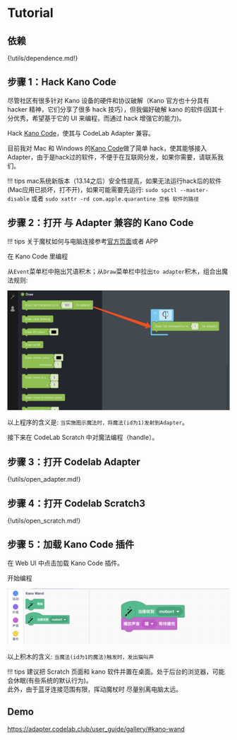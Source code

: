 # Tutorial

## 依赖

{!utils/dependence.md!}

## 步骤 1：Hack Kano Code

尽管社区有很多针对 Kano 设备的硬件和协议破解（Kano 官方也十分具有 hacker 精神，它们分享了很多 hack 技巧），但我偏好破解 kano 的软件(因其十分优秀，希望基于它的 UI 来编程，而通过 hack 增强它的能力)。

Hack [Kano Code](https://kano.me/us/landing/app)，使其与 CodeLab Adapter 兼容。

目前我对 Mac 和 Windows 的[Kano Code](https://kano.me/us/landing/app)做了简单 hack，使其能够接入 Adapter，由于是hack过的软件，不便于在互联网分发，如果你需要，请联系我们。

!!! tips
    mac系统新版本（13.14之后）安全性提高，如果无法运行hack后的软件(Mac应用已损坏，打不开)，如果可能需要先运行: `sudo spctl --master-disable` 或者  `sudo xattr -rd com.apple.quarantine 空格 软件的路径`
    
## 步骤 2：打开 与 Adapter 兼容的 Kano Code
!!! tips
    关于魔杖如何与电脑连接参考[官方页面](https://kano.me/row/store/products/coding-wand)或者 APP

在 Kano Code 里编程

从`Event`菜单栏中拖出咒语积木；从`Draw`菜单栏中拉出`to adapter`积木，组合出魔法规则:

![](/img/19d2272252efe03397fab32c58032ac0.png)

以上程序的含义是: `当实施图示魔法时，将魔法(id为1)发射到Adapter`。

接下来在 CodeLab Scratch 中对魔法编程（handle）。

## 步骤 3：打开 Codelab Adapter

{!utils/open_adapter.md!}

## 步骤 4：打开 Codelab Scratch3

{!utils/open_scratch.md!}

## 步骤 5：加载 Kano Code 插件

在 Web UI 中点击加载 Kano Code 插件。

开始编程

![](/img/ac8dd3f9aed953ff0926e6b59987b947.png)

以上积木的含义: `当魔法(id为1的魔法)触发时，发出猫叫声`

!!! tips
    建议把 Scratch 页面和 kano 软件并置在桌面。处于后台的浏览器，可能会休眠(有些系统的默认行为)。  
    此外，由于蓝牙连接范围有限，挥动魔杖时 尽量别离电脑太远。

## Demo

https://adapter.codelab.club/user_guide/gallery/#kano-wand
